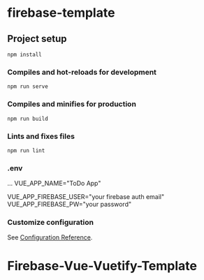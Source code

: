 # firebase-template

## Project setup
```
npm install
```

### Compiles and hot-reloads for development
```
npm run serve
```

### Compiles and minifies for production
```
npm run build
```

### Lints and fixes files
```
npm run lint
```

### .env
...
VUE_APP_NAME="ToDo App"

VUE_APP_FIREBASE_USER="your firebase auth email"
VUE_APP_FIREBASE_PW="your password"


### Customize configuration
See [Configuration Reference](https://cli.vuejs.org/config/).
# Firebase-Vue-Vuetify-Template

